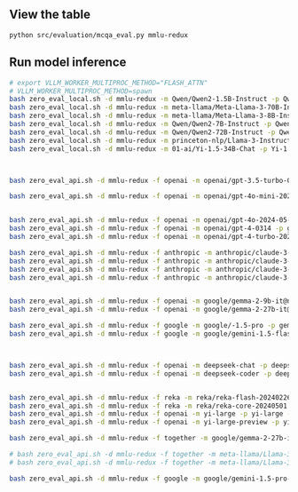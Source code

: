 <!-- 
# bash zero_eval_local.sh -d mmlu-redux -m yuchenlin/Rex-v0.1-1.5B -p Rex-v0.1-1.5B -s 4 
 -->

## View the table 

`python src/evaluation/mcqa_eval.py mmlu-redux`

## Run model inference 

```bash 
# export VLLM_WORKER_MULTIPROC_METHOD="FLASH_ATTN"
# VLLM_WORKER_MULTIPROC_METHOD=spawn 
bash zero_eval_local.sh -d mmlu-redux -m Qwen/Qwen2-1.5B-Instruct -p Qwen2-1.5B-Instruct -s 4 
bash zero_eval_local.sh -d mmlu-redux -m meta-llama/Meta-Llama-3-70B-Instruct -p Meta-Llama-3-70B-Instruct -s 1 
bash zero_eval_local.sh -d mmlu-redux -m meta-llama/Meta-Llama-3-8B-Instruct -p Meta-Llama-3-8B-Instruct -s 4
bash zero_eval_local.sh -d mmlu-redux -m Qwen/Qwen2-7B-Instruct -p Qwen2-7B-Instruct -s 4 
bash zero_eval_local.sh -d mmlu-redux -m Qwen/Qwen2-72B-Instruct -p Qwen2-72B-Instruct -s 1
bash zero_eval_local.sh -d mmlu-redux -m princeton-nlp/Llama-3-Instruct-8B-SimPO-v0.2 -p Llama-3-Instruct-8B-SimPO-v0.2 -s 4
bash zero_eval_local.sh -d mmlu-redux -m 01-ai/Yi-1.5-34B-Chat -p Yi-1.5-34B-Chat -s 1
```

<!-- 
# pip install flashinfer -i https://flashinfer.ai/whl/cu118/torch2.3/
# export VLLM_WORKER_MULTIPROC_METHOD=spawn 
# export VLLM_ATTENTION_BACKEND=FLASHINFER; bash zero_eval_local.sh -d mmlu-redux -m google/gemma-2-9b-it -p gemma-2-9b-it -s 4  -b 1
# export VLLM_WORKER_MULTIPROC_METHOD=spawn; export VLLM_ATTENTION_BACKEND=FLASHINFER; bash zero_eval_local.sh -d mmlu-redux -m google/gemma-2-27b-it -p gemma-2-27b-it -s 1
-->



```bash


bash zero_eval_api.sh -d mmlu-redux -f openai -m openai/gpt-3.5-turbo-0125 -p gpt-3.5-turbo-0125 -s 8

bash zero_eval_api.sh -d mmlu-redux -f openai -m openai/gpt-4o-mini-2024-07-18 -p gpt-4o-mini-2024-07-18 -s 8


bash zero_eval_api.sh -d mmlu-redux -f openai -m openai/gpt-4o-2024-05-13 -p gpt-4o-2024-05-13 -s 8 
bash zero_eval_api.sh -d mmlu-redux -f openai -m openai/gpt-4-0314 -p gpt-4-0314 -s 8
bash zero_eval_api.sh -d mmlu-redux -f openai -m openai/gpt-4-turbo-2024-04-09 -p gpt-4-turbo-2024-04-09 -s 8 

bash zero_eval_api.sh -d mmlu-redux -f anthropic -m anthropic/claude-3-5-sonnet-20240620 -p claude-3-5-sonnet-20240620 -s 8 
bash zero_eval_api.sh -d mmlu-redux -f anthropic -m anthropic/claude-3-haiku-20240307 -p claude-3-haiku-20240307 -s 8
bash zero_eval_api.sh -d mmlu-redux -f anthropic -m anthropic/claude-3-opus-20240229 -p claude-3-opus-20240229 -s 8
bash zero_eval_api.sh -d mmlu-redux -f anthropic -m anthropic/claude-3-sonnet-20240229 -p claude-3-sonnet-20240229 -s 8


bash zero_eval_api.sh -d mmlu-redux -f openai -m google/gemma-2-9b-it@nvidia -p gemma-2-9b-it@nvidia -s 8
bash zero_eval_api.sh -d mmlu-redux -f openai -m google/gemma-2-27b-it@nvidia -p gemma-2-27b-it@nvidia -s 8

bash zero_eval_api.sh -d mmlu-redux -f google -m google/-1.5-pro -p gemini-1.5-pro -s 8
bash zero_eval_api.sh -d mmlu-redux -f google -m google/gemini-1.5-flash -p gemini-1.5-flash -s 8



bash zero_eval_api.sh -d mmlu-redux -f openai -m deepseek-chat -p deepseek-chat -s 8
bash zero_eval_api.sh -d mmlu-redux -f openai -m deepseek-coder -p deepseek-coder -s 8


bash zero_eval_api.sh -d mmlu-redux -f reka -m reka/reka-flash-20240226 -p reka-flash-20240226 -s 8
bash zero_eval_api.sh -d mmlu-redux -f reka -m reka/reka-core-20240501 -p reka-core-20240501 -s 8
bash zero_eval_api.sh -d mmlu-redux -f openai -m yi-large -p yi-large -s 8
bash zero_eval_api.sh -d mmlu-redux -f openai -m yi-large-preview -p yi-large-preview -s 8

bash zero_eval_api.sh -d mmlu-redux -f together -m google/gemma-2-27b-it@together -p gemma-2-27b-it@together -s 8

# bash zero_eval_api.sh -d mmlu-redux -f together -m meta-llama/Llama-3-70b-chat-hf -p Llama-3-70b-chat-hf -s 8
# bash zero_eval_api.sh -d mmlu-redux -f together -m meta-llama/Llama-3-8B-chat-hf -p Llama-3-8B-chat-hf -s 8

bash zero_eval_api.sh -d mmlu-redux -f google -m google/gemini-1.5-pro-exp-0827 -p gemini-1.5-pro-exp-0827 -s 1
```

 